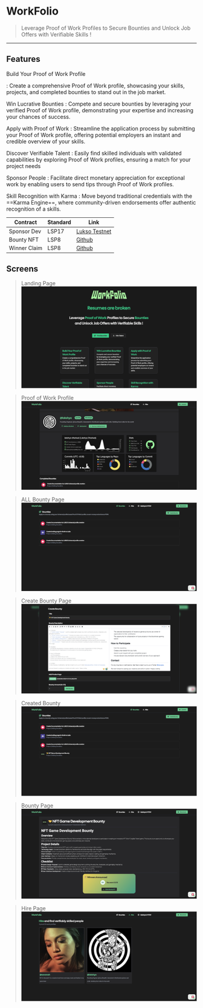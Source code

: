 # WorkFolio

> Leverage Proof of Work Profiles to Secure Bounties and Unlock Job Offers with Verifiable Skills !

---

## Features

Build Your Proof of Work Profile

: Create a comprehensive Proof of Work profile, showcasing your skills, projects, and completed bounties to stand out in the job market.

Win Lucrative Bounties
: Compete and secure bounties by leveraging your verified Proof of Work profile, demonstrating your expertise and increasing your chances of success.

Apply with Proof of Work
: Streamline the application process by submitting your Proof of Work profile, offering potential employers an instant and credible overview of your skills.

Discover Verifiable Talent
: Easily find skilled individuals with validated capabilities by exploring Proof of Work profiles, ensuring a match for your project needs

Sponsor People
: Facilitate direct monetary appreciation for exceptional work by enabling users to send tips through Proof of Work profiles.

Skill Recognition with Karma
: Move beyond traditional credentials with the ==Karma Engine==, where community-driven endorsements offer authentic recognition of a skills.

| Contract    | Standard | Link                                                                                                                                    |
| ----------- | -------- | --------------------------------------------------------------------------------------------------------------------------------------- |
| Sponsor Dev | LSP17    | [Lukso Testnet](https://explorer.execution.testnet.lukso.network/tx/0xf6554cabe91ca08f9ae59e872f5a64c1964945ec4f26006253bb7b141a7740ce) |
Bounty NFT | LSP8 | [Github](https://github.com/pratham-bhatnagar/WorkFolio/blob/8243814a5a6094e5c6794b1eceb5a4b93f66d2bc/client/src/lib/lukso.tsx#L126)
Winner Claim | LSP8 | [Github](https://github.com/pratham-bhatnagar/WorkFolio/blob/8243814a5a6094e5c6794b1eceb5a4b93f66d2bc/client/src/lib/lukso.tsx#L126)


## Screens

> Landing Page
![](./asset/home.png)

> Proof of Work Profile
![](./asset//b.png)

> ALL Bounty Page
![](./asset/c.png)

> Create Bounty Page
![](./asset/d.png)

> Created Bounty 
![](./asset/e.png)

> Bounty Page
![](./asset/h.png)

> Hire Page
![](./asset/i.png)

